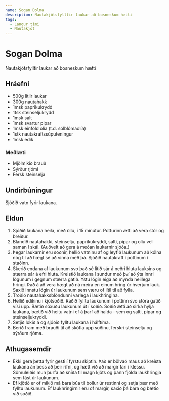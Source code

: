 ```yaml
---
name: Sogan Dolma
description: Nautakjötsfylltir laukar að bosneskum hætti
tags:
  - Langur tími
  - Nautakjöt
---
```


# Sogan Dolma

Nautakjötsfylltir laukar að bosneskum hætti

## Hráefni

- 500g litlir laukar
- 300g nautahakk
- 1msk paprikukrydd
- 1tsk steinseljukrydd
- 1msk salt
- 1msk svartur pipar
- 1msk einföld olía (t.d. sólblómaolía)
- 1stk nautakraftssúputeningur
- 1msk edik

### Meðlæti

- Mjölmikið brauð
- Sýrður rjómi
- Fersk steinselja

## Undirbúningur

Sjóðið vatn fyrir laukana.

## Eldun

1. Sjóðið laukana heila, með öllu, í 15 mínútur. Potturinn ætti að vera stór og breiður.
2. Blandið nautahakki, steinselju, paprikukryddi, salti, pipar og olíu vel saman í skál. (Auðvelt að gera á meðan laukarnir sjóða.)
3. Þegar laukarnir eru soðnir, hellið vatninu af og leyfið laukunum að kólna nóg til að hægt sé að vinna með þá. Sjóðið nautakraft í pottinum í staðinn.
4. Skerið endana af laukunum svo það sé lítið sár á neðri hluta lauksins og stærra sár á efri hluta. Kreistið laukana í sundur með því að ýta innri lögunum í gegnum stærra gatið. Ystu lögin eiga að mynda heillega hringi. Það á að vera hægt að ná meira en einum hring úr hverjum lauk. Saxið innstu lögin úr laukunum sem væru of lítil til að fylla.
5. Troðið nautahakksblöndunni varlega í laukhringina.
6. Hellið edikinu í kjötsoðið. Raðið fylltu laukunum í pottinn svo stóra gatið vísi upp. Bætið söxuðu laukunum út í soðið. Soðið ætti að sirka hylja laukana, bætið við heitu vatni ef á þarf að halda - sem og salti, pipar og steinseljukryddi.
7. Setjið lokið á og sjóðið fylltu laukana í hálftíma.
8. Berið fram með brauði til að skófla upp soðinu, ferskri steinselju og sýrðum rjóma.

## Athugasemdir

- Ekki gera þetta fyrir gesti í fyrstu skiptin. Það er bölvað maus að kreista laukana án þess að þeir rifni, og hætt við að margir fari í klessu. Sömuleiðis mun þurfa að sníða til magn kjöts og þann fjölda laukhringja sem fást úr laukunum.
- Ef kjötið er of mikið má bara búa til bollur úr restinni og setja þær með fylltu laukunum. Ef laukhringirnir eru of margir, saxið þá bara og bætið við soðið.
